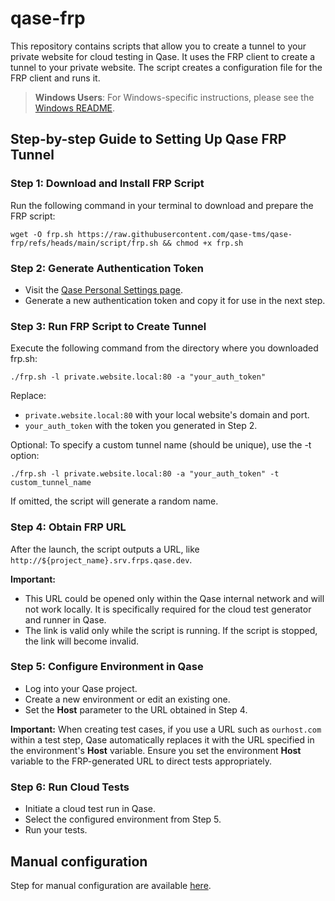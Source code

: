 # qase-frp

This repository contains scripts that allow you to create a tunnel to your private website for cloud testing in Qase. It uses the FRP client to create a tunnel to your private website. The script creates a configuration file for the FRP client and runs it.

> **Windows Users**: For Windows-specific instructions, please see the [Windows README](README_WINDOWS.md).

## Step-by-step Guide to Setting Up Qase FRP Tunnel

### Step 1: Download and Install FRP Script

Run the following command in your terminal to download and prepare the FRP script:

```shell
wget -O frp.sh https://raw.githubusercontent.com/qase-tms/qase-frp/refs/heads/main/script/frp.sh && chmod +x frp.sh
```

### Step 2: Generate Authentication Token

- Visit the [Qase Personal Settings page](https://app.qase.io/user/api/token).
- Generate a new authentication token and copy it for use in the next step.

### Step 3: Run FRP Script to Create Tunnel

Execute the following command from the directory where you downloaded frp.sh:

```shell
./frp.sh -l private.website.local:80 -a "your_auth_token"
```

Replace:

- `private.website.local:80` with your local website's domain and port.
- `your_auth_token` with the token you generated in Step 2.

Optional:
To specify a custom tunnel name (should be unique), use the -t option:

```shell
./frp.sh -l private.website.local:80 -a "your_auth_token" -t custom_tunnel_name
```

If omitted, the script will generate a random name.

### Step 4: Obtain FRP URL

After the launch, the script outputs a URL, like `http://${project_name}.srv.frps.qase.dev`.

**Important:**

- This URL could be opened only within the Qase internal network and will
not work locally. It is specifically required for the cloud test generator and runner in Qase.
- The link is valid only while the script is running. If the script is stopped, the link will become invalid.

### Step 5: Configure Environment in Qase

- Log into your Qase project.
- Create a new environment or edit an existing one.
- Set the **Host** parameter to the URL obtained in Step 4.

**Important:**
When creating test cases, if you use a URL such as `ourhost.com` within a test step, Qase automatically replaces it
with the URL specified in the environment's **Host** variable. Ensure you set the environment **Host** variable to
the FRP-generated URL to direct tests appropriately.

### Step 6: Run Cloud Tests

- Initiate a cloud test run in Qase.
- Select the configured environment from Step 5.
- Run your tests.

## Manual configuration

Step for manual configuration are available [here](doc/manual.md).